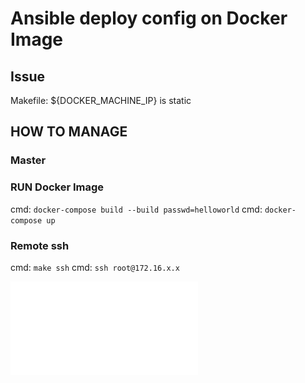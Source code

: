 # Ansible deploy config on Docker Image

## Issue

Makefile: ${DOCKER_MACHINE_IP} is static 

## HOW TO MANAGE

### Master

### RUN Docker Image

cmd: `docker-compose build --build passwd=helloworld`
cmd: `docker-compose up`

### Remote ssh

cmd: `make ssh`
cmd: `ssh root@172.16.x.x`


![some discription](diagramme.pdf "some discription")